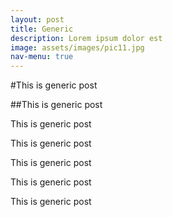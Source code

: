 ```yaml
---
layout: post
title: Generic
description: Lorem ipsum dolor est
image: assets/images/pic11.jpg
nav-menu: true
---
```


#This is generic post 

##This is generic post 

This is generic post 

This is generic post 

This is generic post 

This is generic post 

This is generic post 

